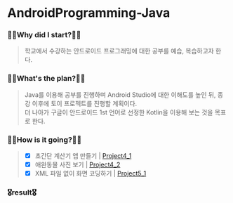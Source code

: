 # AndroidProgramming-Java
### 🧎‍♂️Why did I start?🧎‍♂️
  > 학교에서 수강하는 안드로이드 프로그래밍에 대한 공부를 예습, 복습하고자 한다.  
### 🚶‍♂️What's the plan?🚶‍♂️
  > Java를 이용해 공부를 진행하며 Android Studio에 대한 이해도를 높인 뒤, 종강 이후에 토이 프로젝트를 진행할 계획이다.  
    더 나아가 구글이 안드로이드 1st 언어로 선정한 Kotlin을 이용해 보는 것을 목표로 한다.
### 🏃‍♂️How is it going?🏃‍♂️
  > - [x] 초간단 계산기 앱 만들기 | [Project4_1](https://github.com/pup-paw/AndroidProgramming-Java/tree/main/Project4_1)  
  > - [x] 애완동물 사진 보기 | [Project4_2](https://github.com/pup-paw/AndroidProgramming-Java/tree/main/Project4_2)  
  > - [x] XML 파일 없이 화면 코딩하기 | [Project5_1](https://github.com/pup-paw/AndroidProgramming-Java/tree/main/Project5_1)  
### 🎖result🎖
  >
